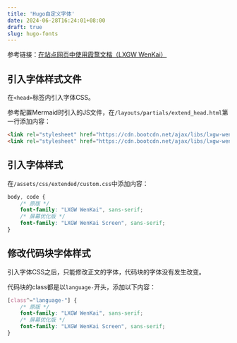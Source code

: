 ```yaml
---
title: 'Hugo自定义字体'
date: 2024-06-28T16:24:01+08:00
draft: true
slug: hugo-fonts
---
```


参考链接：[在站点网页中使用霞鹜文楷（LXGW WenKai）](https://hsiaofeng.com/archives/224.html)

## 引入字体样式文件
在`<head>`标签内引入字体CSS。

参考配置Mermaid时引入的JS文件，在`/layouts/partials/extend_head.html`第一行添加内容：
```html
<link rel="stylesheet" href="https://cdn.bootcdn.net/ajax/libs/lxgw-wenkai-webfont/1.6.0/style.min.css" />
<link rel="stylesheet" href="https://cdn.bootcdn.net/ajax/libs/lxgw-wenkai-screen-webfont/1.7.0/style.min.css" />
```

## 引入字体样式
在`/assets/css/extended/custom.css`中添加内容：
```css
body, code {
    /* 原版 */
    font-family: "LXGW WenKai", sans-serif;
    /* 屏幕优化版 */
    font-family: "LXGW WenKai Screen", sans-serif;
}
```

## 修改代码块字体样式
引入字体CSS之后，只能修改正文的字体，代码块的字体没有发生改变。

代码块的class都是以`language-`开头，添加以下内容：
```css
[class^="language-"] {
    /* 原版 */
    font-family: "LXGW WenKai", sans-serif;
    /* 屏幕优化版 */
    font-family: "LXGW WenKai Screen", sans-serif;
}

```

